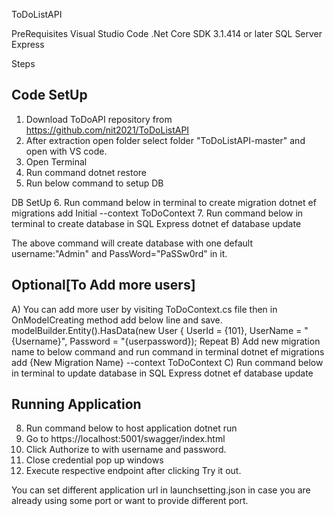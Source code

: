 ToDoListAPI

PreRequisites
Visual Studio Code
.Net Core SDK 3.1.414 or later
SQL Server Express

Steps

Code SetUp
----------

1. Download ToDoAPI repository from
https://github.com/nit2021/ToDoListAPI
2. After extraction open folder select folder "ToDoListAPI-master"  and open with VS code.
3. Open Terminal
4. Run command dotnet restore
5. Run below command to setup DB

DB SetUp
6. Run command below in terminal to create migration
	dotnet ef migrations add Initial --context ToDoContext
7. Run command below in terminal to create database in SQL Express
	dotnet ef database update

The above command will create database with one default username:"Admin" and PassWord="PaSSw0rd" in it.

Optional[To Add more users]
--------
A) You can add more user by visiting ToDoContext.cs file then in OnModelCreating method add below line and save.
modelBuilder.Entity<User>().HasData(new User { UserId = {101}, UserName = "{Username}", Password = "{userpassword});
Repeat 
B) Add new migration name to below command and run command in terminal
	dotnet ef migrations add {New Migration Name} --context ToDoContext
C) Run command below in terminal to update database in SQL Express
	dotnet ef database update

Running Application
-------------------
8. Run command below to host application
	dotnet run
9. Go to https://localhost:5001/swagger/index.html 
10. Click Authorize to with username and password. 
11. Close credential pop up windows
12. Execute respective endpoint after clicking Try it out.

You can set different application url in launchsetting.json in case you are already using some port or want to provide different port.


